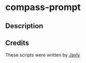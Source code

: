 # compass-prompt

## Description


## Credits
These scripts were written by [Jayly](https://github.com/JaylyDev)
